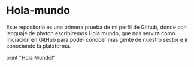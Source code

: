 # Hola-mundo
Este repositorio es una primera prueba de mi perfil de Github, donde con lenguaje de phyton escribiremos Hola mundo, que nos servira como iniciación en GitHub para poder conocer más gente de nuestro sector e ir conociendo la plataforma.

print "Hola Mundo!"
